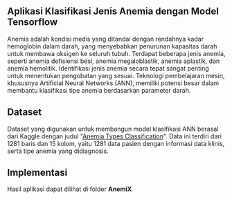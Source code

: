 ## Aplikasi Klasifikasi Jenis Anemia dengan Model Tensorflow
Anemia adalah kondisi medis yang ditandai dengan rendahnya kadar hemoglobin dalam darah, yang menyebabkan penurunan kapasitas darah untuk membawa oksigen ke seluruh tubuh. Terdapat beberapa jenis anemia, seperti anemia defisiensi besi, anemia megaloblastik, anemia aplastik, dan anemia hemolitik. Identifikasi jenis anemia secara tepat sangat penting untuk menentukan pengobatan yang sesuai. Teknologi pembelajaran mesin, khususnya Artificial Neural Networks (ANN), memiliki potensi besar dalam membantu klasifikasi tipe anemia berdasarkan parameter darah.

## Dataset
Dataset yang digunakan untuk membangun model klasifikasi ANN berasal dari Kaggle dengan judul "[Anemia Types Classification](https://www.kaggle.com/datasets/ehababoelnaga/anemia-types-classification)". Data ini terdiri dari 1281 baris dan 15 kolom, yaitu 1281 data pasien dengan informasi data klinis, serta tipe anemia yang didiagnosis.

## Implementasi
Hasil aplikasi dapat dilihat di folder **AnemiX**
